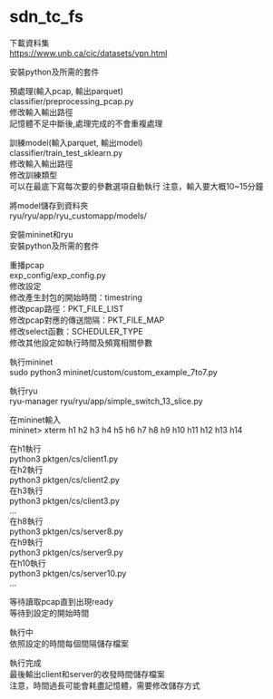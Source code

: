 # sdn_tc_fs

下載資料集  
https://www.unb.ca/cic/datasets/vpn.html  

安裝python及所需的套件  

預處理(輸入pcap, 輸出parquet)  
classifier/preprocessing_pcap.py  
修改輸入輸出路徑  
記憶體不足中斷後,處理完成的不會重複處理  


訓練model(輸入parquet, 輸出model)  
classifier/train_test_sklearn.py  
修改輸入輸出路徑  
修改訓練類型  
可以在最底下寫每次要的參數選項自動執行
注意，輸入要大概10~15分鐘  

將model儲存到資料夾  
ryu/ryu/app/ryu_customapp/models/

安裝mininet和ryu  
安裝python及所需的套件  

重播pcap  
exp_config/exp_config.py  
修改設定  
修改產生封包的開始時間：timestring  
修改pcap路徑：PKT_FILE_LIST  
修改pcap對應的傳送間隔：PKT_FILE_MAP  
修改select函數：SCHEDULER_TYPE  
修改其他設定如執行時間及頻寬相關參數  
  
執行mininet  
sudo python3 mininet/custom/custom_example_7to7.py  
  
執行ryu  
ryu-manager ryu/ryu/app/simple_switch_13_slice.py  
  
在mininet輸入  
mininet> xterm h1 h2 h3 h4 h5 h6 h7 h8 h9 h10 h11 h12 h13 h14  
  
在h1執行  
python3 pktgen/cs/client1.py  
在h2執行  
python3 pktgen/cs/client2.py  
在h3執行  
python3 pktgen/cs/client3.py  
...  
在h8執行  
python3 pktgen/cs/server8.py  
在h9執行  
python3 pktgen/cs/server9.py  
在h10執行  
python3 pktgen/cs/server10.py  
...  
  
等待讀取pcap直到出現ready  
等待到設定的開始時間  
  
執行中  
依照設定的時間每個間隔儲存檔案  

執行完成  
最後輸出client和server的收發時間儲存檔案    
注意，時間過長可能會耗盡記憶體，需要修改儲存方式  

